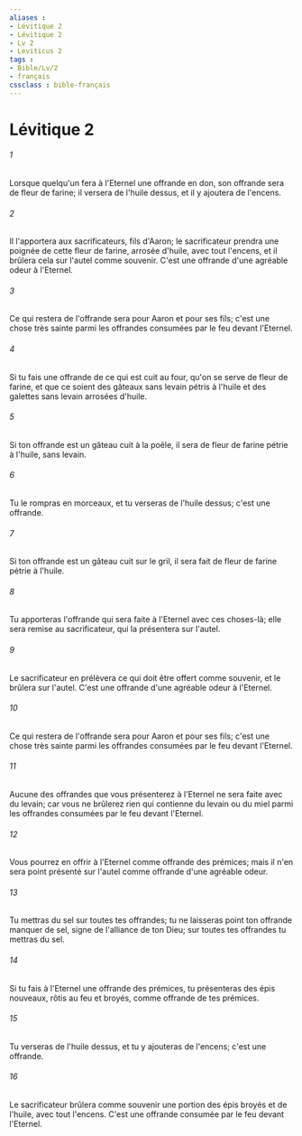 ```yaml
---
aliases : 
- Lévitique 2
- Lévitique 2
- Lv 2
- Leviticus 2
tags : 
- Bible/Lv/2
- français
cssclass : bible-français
---
```


# Lévitique 2

###### 1
Lorsque quelqu'un fera à l'Eternel une offrande en don, son offrande sera de fleur de farine; il versera de l'huile dessus, et il y ajoutera de l'encens.
###### 2
Il l'apportera aux sacrificateurs, fils d'Aaron; le sacrificateur prendra une poignée de cette fleur de farine, arrosée d'huile, avec tout l'encens, et il brûlera cela sur l'autel comme souvenir. C'est une offrande d'une agréable odeur à l'Eternel.
###### 3
Ce qui restera de l'offrande sera pour Aaron et pour ses fils; c'est une chose très sainte parmi les offrandes consumées par le feu devant l'Eternel.
###### 4
Si tu fais une offrande de ce qui est cuit au four, qu'on se serve de fleur de farine, et que ce soient des gâteaux sans levain pétris à l'huile et des galettes sans levain arrosées d'huile.
###### 5
Si ton offrande est un gâteau cuit à la poêle, il sera de fleur de farine pétrie à l'huile, sans levain.
###### 6
Tu le rompras en morceaux, et tu verseras de l'huile dessus; c'est une offrande.
###### 7
Si ton offrande est un gâteau cuit sur le gril, il sera fait de fleur de farine pétrie à l'huile.
###### 8
Tu apporteras l'offrande qui sera faite à l'Eternel avec ces choses-là; elle sera remise au sacrificateur, qui la présentera sur l'autel.
###### 9
Le sacrificateur en prélèvera ce qui doit être offert comme souvenir, et le brûlera sur l'autel. C'est une offrande d'une agréable odeur à l'Eternel.
###### 10
Ce qui restera de l'offrande sera pour Aaron et pour ses fils; c'est une chose très sainte parmi les offrandes consumées par le feu devant l'Eternel.
###### 11
Aucune des offrandes que vous présenterez à l'Eternel ne sera faite avec du levain; car vous ne brûlerez rien qui contienne du levain ou du miel parmi les offrandes consumées par le feu devant l'Eternel.
###### 12
Vous pourrez en offrir à l'Eternel comme offrande des prémices; mais il n'en sera point présenté sur l'autel comme offrande d'une agréable odeur.
###### 13
Tu mettras du sel sur toutes tes offrandes; tu ne laisseras point ton offrande manquer de sel, signe de l'alliance de ton Dieu; sur toutes tes offrandes tu mettras du sel.
###### 14
Si tu fais à l'Eternel une offrande des prémices, tu présenteras des épis nouveaux, rôtis au feu et broyés, comme offrande de tes prémices.
###### 15
Tu verseras de l'huile dessus, et tu y ajouteras de l'encens; c'est une offrande.
###### 16
Le sacrificateur brûlera comme souvenir une portion des épis broyés et de l'huile, avec tout l'encens. C'est une offrande consumée par le feu devant l'Eternel.
